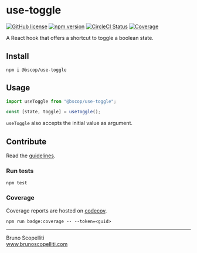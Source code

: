 # use-toggle

[![GitHub license](https://img.shields.io/badge/license-MIT-blue.svg)](https://github.com/brunoscopelliti/use-toggle/blob/main/LICENSE)
[![npm version](https://img.shields.io/npm/v/@bscop/use-toggle.svg?style=flat)](https://www.npmjs.com/package/@bscop/use-toggle)
[![CircleCI Status](https://circleci.com/gh/brunoscopelliti/use-toggle.svg?style=shield&circle-token=:circle-token)](https://circleci.com/gh/brunoscopelliti/use-toggle)
[![Coverage](https://img.shields.io/codecov/c/github/brunoscopelliti/use-toggle)](https://app.codecov.io/gh/brunoscopelliti/use-toggle/)

A React hook that offers a shortcut to toggle a boolean state.

## Install

```
npm i @bscop/use-toggle
```

## Usage

```js
import useToggle from "@bscop/use-toggle";

const [state, toggle] = useToggle();
```

`useToggle` also accepts the initial value as argument.

## Contribute

Read the [guidelines](./CONTRIBUTING.md).

### Run tests

```
npm test
```

### Coverage

Coverage reports are hosted on [codecov](https://codecov.io/).

```
npm run badge:coverage -- --token=<guid>
```

---

Bruno Scopelliti\
www.brunoscopelliti.com

